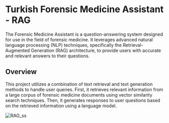# Turkish Forensic Medicine Assistant - RAG

The Forensic Medicine Assistant is a question-answering system designed for use in the field of forensic medicine. It leverages advanced natural language processing (NLP) techniques, specifically the Retrieval-Augmented Generation (RAG) architecture, to provide users with accurate and relevant answers to their questions.

## Overview

This project utilizes a combination of text retrieval and text generation methods to handle user queries. First, it retrieves relevant information from a large corpus of forensic medicine documents using vector similarity search techniques. Then, it generates responses to user questions based on the retrieved information using a language model.

![RAG_ss](https://github.com/baranylcn/a/assets/98966968/8fdb69af-8a30-4a60-861d-79ba0bcd7aec)

